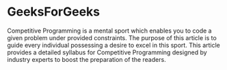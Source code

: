 # GeeksForGeeks

Competitive Programming is a mental sport which enables you to code a given problem under provided constraints. The purpose of this article is to guide every individual possessing a desire to excel in this sport. This article provides a detailed syllabus for Competitive Programming designed by industry experts to boost the preparation of the readers.